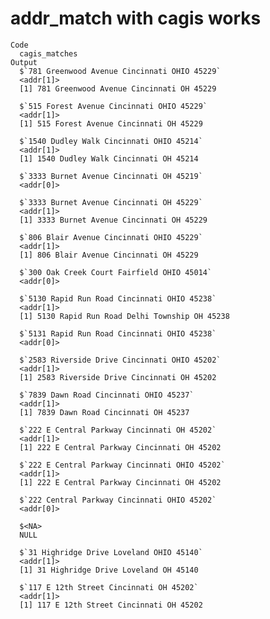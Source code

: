 # addr_match with cagis works

    Code
      cagis_matches
    Output
      $`781 Greenwood Avenue Cincinnati OHIO 45229`
      <addr[1]>
      [1] 781 Greenwood Avenue Cincinnati OH 45229
      
      $`515 Forest Avenue Cincinnati OHIO 45229`
      <addr[1]>
      [1] 515 Forest Avenue Cincinnati OH 45229
      
      $`1540 Dudley Walk Cincinnati OHIO 45214`
      <addr[1]>
      [1] 1540 Dudley Walk Cincinnati OH 45214
      
      $`3333 Burnet Avenue Cincinnati OH 45219`
      <addr[0]>
      
      $`3333 Burnet Avenue Cincinnati OH 45229`
      <addr[1]>
      [1] 3333 Burnet Avenue Cincinnati OH 45229
      
      $`806 Blair Avenue Cincinnati OHIO 45229`
      <addr[1]>
      [1] 806 Blair Avenue Cincinnati OH 45229
      
      $`300 Oak Creek Court Fairfield OHIO 45014`
      <addr[0]>
      
      $`5130 Rapid Run Road Cincinnati OHIO 45238`
      <addr[1]>
      [1] 5130 Rapid Run Road Delhi Township OH 45238
      
      $`5131 Rapid Run Road Cincinnati OHIO 45238`
      <addr[0]>
      
      $`2583 Riverside Drive Cincinnati OHIO 45202`
      <addr[1]>
      [1] 2583 Riverside Drive Cincinnati OH 45202
      
      $`7839 Dawn Road Cincinnati OHIO 45237`
      <addr[1]>
      [1] 7839 Dawn Road Cincinnati OH 45237
      
      $`222 E Central Parkway Cincinnati OH 45202`
      <addr[1]>
      [1] 222 E Central Parkway Cincinnati OH 45202
      
      $`222 E Central Parkway Cincinnati OHIO 45202`
      <addr[1]>
      [1] 222 E Central Parkway Cincinnati OH 45202
      
      $`222 Central Parkway Cincinnati OHIO 45202`
      <addr[0]>
      
      $<NA>
      NULL
      
      $`31 Highridge Drive Loveland OHIO 45140`
      <addr[1]>
      [1] 31 Highridge Drive Loveland OH 45140
      
      $`117 E 12th Street Cincinnati OH 45202`
      <addr[1]>
      [1] 117 E 12th Street Cincinnati OH 45202
      

